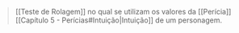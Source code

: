 > [[Teste de Rolagem]] no qual se utilizam os valores da [[Perícia]] [[Capítulo 5 - Perícias#Intuição|Intuição]] de um personagem.